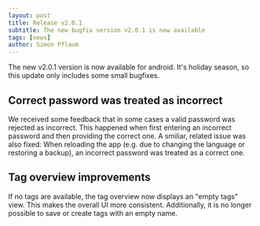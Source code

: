 ```yaml
---
layout: post
title: Release v2.0.1
subtitle: The new bugfix version v2.0.1 is now available
tags: [news]
author: Simon Pflaum
---
```


The new v2.0.1 version is now available for android. It's holiday season, so this update only includes some small bugfixes.

## Correct password was treated as incorrect
We received some feedback that in some cases a valid password was rejected as incorrect. This happened when first entering an incorrect password and then providing the correct one.
A smiliar, related issue was also fixed: When reloading the app (e.g. due to changing the language or restoring a backup), an incorrect password was treated as a correct one.

## Tag overview improvements
If no tags are available, the tag overview now displays an "empty tags" view. This makes the overall UI more consistent.
Additionally, it is no longer possible to save or create tags with an empty name.

